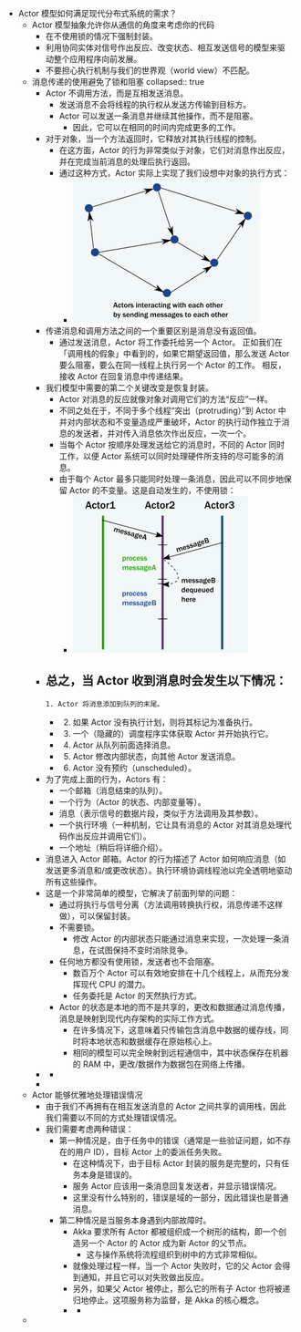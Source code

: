 - Actor 模型如何满足现代分布式系统的需求？
	- Actor 模型抽象允许你从通信的角度来考虑你的代码
		- 在不使用锁的情况下强制封装。
		- 利用协同实体对信号作出反应、改变状态、相互发送信号的模型来驱动整个应用程序向前发展。
		- 不要担心执行机制与我们的世界观（world view）不匹配。
	- 消息传递的使用避免了锁和阻塞
	  collapsed:: true
		- Actor 不调用方法，而是互相发送消息。
			- 发送消息不会将线程的执行权从发送方传输到目标方。
			- Actor 可以发送一条消息并继续其他操作，而不是阻塞。
				- 因此，它可以在相同的时间内完成更多的工作。
		- 对于对象，当一个方法返回时，它释放对其执行线程的控制。
			- 在这方面，Actor 的行为非常类似于对象，它们对消息作出反应，并在完成当前消息的处理后执行返回。
			- 通过这种方式，Actor 实际上实现了我们设想中对象的执行方式：
				- ![image.png](../assets/image_1649561328011_0.png)
		- 传递消息和调用方法之间的一个重要区别是消息没有返回值。
			- 通过发送消息，Actor 将工作委托给另一个 Actor。 正如我们在「调用栈的假象」中看到的，如果它期望返回值，那么发送 Actor 要么阻塞，要么在同一线程上执行另一个 Actor 的工作。 相反，接收 Actor 在回复消息中传递结果。
		- 我们模型中需要的第二个关键改变是恢复封装。
			- Actor 对消息的反应就像对象对调用它们的方法“反应”一样。
			- 不同之处在于，不同于多个线程“突出（protruding）”到 Actor 中并对内部状态和不变量造成严重破坏，Actor 的执行动作独立于消息的发送者，并对传入消息依次作出反应，一次一个。
			- 当每个 Actor 按顺序处理发送给它的消息时，不同的 Actor 同时工作，以便 Actor 系统可以同时处理硬件所支持的尽可能多的消息。
			- 由于每个 Actor 最多只能同时处理一条消息，因此可以不同步地保留 Actor 的不变量。这是自动发生的，不使用锁：
				- ![image.png](../assets/image_1649561580102_0.png)
		- 总之，当 Actor 收到消息时会发生以下情况：
			-
			  1. Actor 将消息添加到队列的末尾。
			-
			  2. 如果 Actor 没有执行计划，则将其标记为准备执行。
			-
			  3. 一个（隐藏的）调度程序实体获取 Actor 并开始执行它。
			-
			  4. Actor 从队列前面选择消息。
			-
			  5. Actor 修改内部状态，向其他 Actor 发送消息。
			-
			  6. Actor 没有预约（unscheduled）。
		- 为了完成上面的行为，Actors 有：
			- 一个邮箱（消息结束的队列）。
			- 一个行为（Actor 的状态、内部变量等）。
			- 消息（表示信号的数据片段，类似于方法调用及其参数）。
			- 一个执行环境（一种机制，它让具有消息的 Actor 对其消息处理代码作出反应并调用它们）。
			- 一个地址（稍后将详细介绍）。
		- 消息进入 Actor 邮箱。Actor 的行为描述了 Actor 如何响应消息（如发送更多消息和/或更改状态）。执行环境协调线程池以完全透明地驱动所有这些操作。
		- 这是一个非常简单的模型，它解决了前面列举的问题：
			- 通过将执行与信号分离（方法调用转换执行权，消息传递不这样做），可以保留封装。
			- 不需要锁。
				- 修改 Actor 的内部状态只能通过消息来实现，一次处理一条消息，在试图保持不变时消除竞争。
			- 任何地方都没有使用锁，发送者也不会阻塞。
				- 数百万个 Actor 可以有效地安排在十几个线程上，从而充分发挥现代 CPU 的潜力。
				- 任务委托是 Actor 的天然执行方式。
			- Actor 的状态是本地的而不是共享的，更改和数据通过消息传播，消息是映射到现代内存架构的实际工作方式。
				- 在许多情况下，这意味着只传输包含消息中数据的缓存线，同时将本地状态和数据缓存在原始核心上。
				- 相同的模型可以完全映射到远程通信中，其中状态保存在机器的 RAM 中，更改/数据作为数据包在网络上传播。
		-
			-
		-
	- Actor 能够优雅地处理错误情况
		- 由于我们不再拥有在相互发送消息的 Actor 之间共享的调用栈，因此我们需要以不同的方式处理错误情况。
		- 我们需要考虑两种错误：
			- 第一种情况是，由于任务中的错误（通常是一些验证问题，如不存在的用户 ID），目标 Actor 上的委派任务失败。
				- 在这种情况下，由于目标 Actor 封装的服务是完整的，只有任务本身是错误的。
				- 服务 Actor 应该用一条消息回复发送者，并显示错误情况。
				- 这里没有什么特别的，错误是域的一部分，因此错误也是普通消息。
			- 第二种情况是当服务本身遇到内部故障时。
				- Akka 要求所有 Actor 都被组织成一个树形的结构，即一个创造另一个 Actor 的 Actor 成为新 Actor 的父节点。
					- 这与操作系统将流程组织到树中的方式非常相似。
				- 就像处理过程一样，当一个 Actor 失败时，它的父 Actor 会得到通知，并且它可以对失败做出反应。
				- 另外，如果父 Actor 被停止，那么它的所有子 Actor 也将被递归地停止。这项服务称为监督，是 Akka 的核心概念。
				-
					-
	-